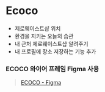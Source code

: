 # Ecoco

- 제로웨이스트샵 위치
- 환경을 지키는 오늘의 습관
- 내 근처 제로웨이스트샵 알려주기
- 내 프로필에 장소 저장하는 기능 추가

### ECOCO 와이어 프레임 Figma 사용
> [ECOCO - Figma](https://www.figma.com/file/oJMTA1aDqdNhc42RIqz8Fi/%ED%99%98%EA%B2%BD%ED%94%84%EB%A1%9C%EC%A0%9D%ED%8A%B8?fuid=989878615792920717)
